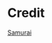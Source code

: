 # Credit
[Samurai][samurai]

[samurai]: https://opengameart.org/content/3d-lowpoly-samurai-with-animations-fbx-format

